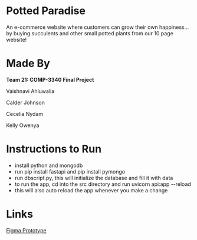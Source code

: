 # Potted Paradise
An e-commerce website where customers can grow their own happiness…by buying succulents and other small potted plants from our 10 page website!
# Made By
**Team 21: COMP-3340 Final Project**

Vaishnavi Ahluwalia

Calder Johnson

Cecelia Nydam

Kelly Owenya

# Instructions to Run
- install python and mongodb
- run pip install fastapi and pip install pymongo
- run dbscript.py, this will initialize the database and fill it with data
- to run the app, cd into the src directory and run uvicorn api:app --reload 
- this will also auto reload the app whenever you make a change

# Links
[Figma Prototype](https://www.figma.com/file/D0cZ2JaVxHfFBzPdSVyEQt/Potted-Paradise?node-id=58%3A161&t=JNQ1KJz94BZwYbZd-1)
